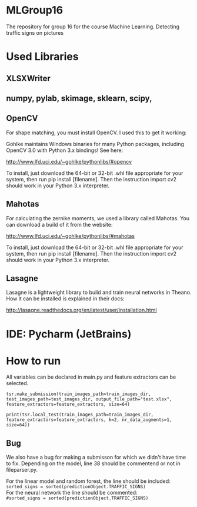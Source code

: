 # MLGroup16
The repository for group 16 for the course Machine Learning. Detecting traffic signs on pictures

# Used Libraries

## XLSXWriter

## numpy, pylab, skimage, sklearn, scipy, 


## OpenCV
For shape matching, you must install OpenCV. I used this to get it working:

Gohlke maintains Windows binaries for many Python packages, including OpenCV 3.0 with Python 3.x bindings! See here:

http://www.lfd.uci.edu/~gohlke/pythonlibs/#opencv

To install, just download the 64-bit or 32-bit .whl file appropriate for your system, then run pip install [filename]. 
Then the instruction import cv2 should work in your Python 3.x interpreter.

## Mahotas

For calculating the zernike moments, we used a library called Mahotas. You can download
a build of it from the website:

http://www.lfd.uci.edu/~gohlke/pythonlibs/#mahotas

To install, just download the 64-bit or 32-bit .whl file appropriate for your system, then run pip install [filename]. 
Then the instruction import cv2 should work in your Python 3.x interpreter.

## Lasagne

Lasagne is a lightweight library to build and train neural networks in Theano.
How it can be installed is explained in their docs:

http://lasagne.readthedocs.org/en/latest/user/installation.html


# IDE: Pycharm (JetBrains)


# How to run

All variables can be declared in main.py and feature extractors can be selected.

`tsr.make_submission(train_images_path=train_images_dir, test_images_path=test_images_dir, output_file_path="test.xlsx", feature_extractors=feature_extractors, size=64)`

`print(tsr.local_test(train_images_path=train_images_dir, feature_extractors=feature_extractors, k=2, nr_data_augments=1, size=64))`

## Bug

We also have a bug for making a submisson for which we didn't have time to fix. Depending on the model, line 38 should be commentend or not in fileparser.py.  

For the linear model and random forest, the line should be included:  
	`sorted_signs = sorted(predictionObject.TRAFFIC_SIGNS)`  
For the neural network the line should be commented:  
  	`#sorted_signs = sorted(predictionObject.TRAFFIC_SIGNS)`  
